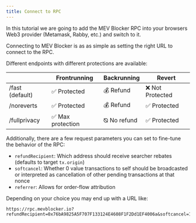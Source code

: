 ```yaml
---
title: Connect to RPC
---
```


In this tutorial we are going to add the MEV Blocker RPC into your browsers Web3 provider (Metamask, Rabby, etc.) and switch to it.

Connecting to MEV Blocker is as as simple as setting the right URL to connect to the RPC.

Different endpoints with different protections are available:

|                 | Frontrunning      | Backrunning | Revert           |
| --------------- | ----------------- | ----------- | ---------------- |
| /fast (default) | ✅ Protected      | 💰 Refund   | ❌ Not Protected |
| /noreverts      | ✅ Protected      | 💰 Refund   | ✅ Protected     |
| /fullprivacy    | ✅ Max protection | ⦰ No refund | ✅ Protected     |

Additionally, there are a few request parameters you can set to fine-tune the behavior of the RPC:

- `refundRecipient`: Which address should receive searcher rebates (defaults to target `tx.origin`)
- `softcancel`: Whether 0 value transactions to self should be broadcasted or interpreted as cancellation of other pending transactions at that nonce
- `referrer`: Allows for order-flow attribution

Depending on your choice you may end up with a URL like:

```
https://rpc.mevblocker.io?refundRecipient=0x76bA9825A5F707F133124E4608F1F2Dd1EF4006a&softcancel=1&referrer=learn.cow.fi
```
